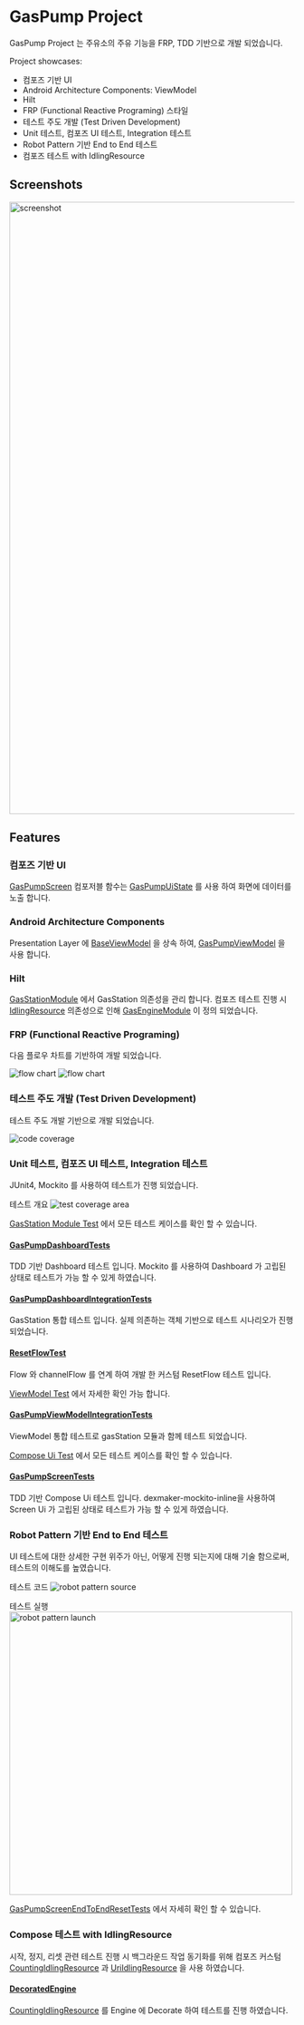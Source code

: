 # GasPump Project

GasPump Project 는 주유소의 주유 기능을 FRP, TDD 기반으로 개발 되었습니다.

Project showcases:

* 컴포즈 기반 UI
* Android Architecture Components: ViewModel
* Hilt
* FRP (Functional Reactive Programing) 스타일
* 테스트 주도 개발 (Test Driven Development)
* Unit 테스트, 컴포즈 UI 테스트, Integration 테스트
* Robot Pattern 기반 End to End 테스트
* 컴포즈 테스트 with IdlingResource

## Screenshots

<img src="readme/screenshot.png" alt="screenshot" width="1080">

## Features

### 컴포즈 기반 UI
[GasPumpScreen](app/src/main/java/com/gw/study/gaspump/ui/screen/GasPumpScreen.kt) 컴포저블 함수는 [GasPumpUiState](app/src/main/java/com/gw/study/gaspump/ui/screen/GasPumpUiState.kt) 를 사용 하여 화면에 데이터를 노출 합니다.

### Android Architecture Components
Presentation Layer 에 [BaseViewModel](app/src/main/java/com/gw/study/gaspump/ui/architecture/viewmodel/BaseViewModel.kt) 을 상속 하여, [GasPumpViewModel](app/src/main/java/com/gw/study/gaspump/ui/screen/GasPumpViewModel.kt) 을 사용 합니다.

### Hilt
[GasStationModule](app/src/main/java/com/gw/study/gaspump/di/GasStationModule.kt) 에서 GasStation 의존성을 관리 합니다. 컴포즈 테스트 진행 시 [IdlingResource](https://developer.android.com/reference/kotlin/androidx/compose/ui/test/IdlingResource) 의존성으로 인해 [GasEngineModule](app/src/main/java/com/gw/study/gaspump/di/GasEngineModule.kt) 이 정의 되었습니다.  

### FRP (Functional Reactive Programing)
다음 플로우 차트를 기반하여 개발 되었습니다.

<img src="readme/gasstation_flow.png" alt="flow chart">

<img src="readme/gasstation_reset.png" alt="flow chart">

### 테스트 주도 개발 (Test Driven Development)
테스트 주도 개발 기반으로 개발 되었습니다.

<img src="readme/gasstation_module_codecoverage.png" alt="code coverage">

### Unit 테스트, 컴포즈 UI 테스트, Integration 테스트
JUnit4, Mockito 를 사용하여 테스트가 진행 되었습니다.

테스트 개요
<img src="readme/testcoverage_area.png" alt="test coverage area">

[GasStation Module Test](gasstation/src/test/java/com/gw/study/gaspump/gasstation) 에서 모든 테스트 케이스를 확인 할 수 있습니다.
#### [GasPumpDashboardTests](gasstation/src/test/java/com/gw/study/gaspump/gasstation/dashboard/GasPumpDashboardTests.kt)
TDD 기반 Dashboard 테스트 입니다. Mockito 를 사용하여 Dashboard 가 고립된 상태로 테스트가 가능 할 수 있게 하였습니다.

#### [GasPumpDashboardIntegrationTests](gasstation/src/test/java/com/gw/study/gaspump/gasstation/dashboard/GasPumpDashboardIntegrationTests.kt)
GasStation 통합 테스트 입니다. 실제 의존하는 객체 기반으로 테스트 시나리오가 진행 되었습니다.

#### [ResetFlowTest](gasstation/src/test/java/com/gw/study/gaspump/gasstation/flow/ResetFlowTest.kt)
Flow 와 channelFlow 를 연계 하여 개발 한 커스텀 ResetFlow 테스트 입니다. 

[ViewModel Test](app/src/test/java/com/gw/study/gaspump/ui/screen) 에서 자세한 확인 가능 합니다.
#### [GasPumpViewModelIntegrationTests](app/src/test/java/com/gw/study/gaspump/ui/screen/integration/GasPumpViewModelIntegrationTests.kt)
ViewModel 통합 테스트로 gasStation 모듈과 함께 테스트 되었습니다.

[Compose Ui Test](app/src/androidTest/java/com/gw/study/gaspump/ui/screen) 에서 모든 테스트 케이스를 확인 할 수 있습니다.
#### [GasPumpScreenTests](app/src/androidTest/java/com/gw/study/gaspump/ui/screen/GasPumpScreenTests.kt)
TDD 기반 Compose Ui 테스트 입니다. dexmaker-mockito-inline을 사용하여 Screen Ui 가 고립된 상태로 테스트가 가능 할 수 있게 하였습니다.

### Robot Pattern 기반 End to End 테스트
UI 테스트에 대한 상세한 구현 위주가 아닌, 어떻게 진행 되는지에 대해 기술 함으로써, 테스트의 이해도를 높였습니다.

테스트 코드
<img src="readme/robotpattern_source.png" alt="robot pattern source">

테스트 실행
<img src="readme/instrumented_test.gif" alt="robot pattern launch" width="500">

[GasPumpScreenEndToEndResetTests](app/src/androidTest/java/com/gw/study/gaspump/ui/screen/GasPumpScreenEndToEndResetTests.kt) 에서 자세히 확인 할 수 있습니다.

### Compose 테스트 with IdlingResource
시작, 정지, 리셋 관련 테스트 진행 시 백그라운드 작업 동기화를 위해 컴포즈 커스텀 [CountingIdlingResource](app/src/androidTest/java/com/gw/study/gaspump/idlingresource/CountingIdlingResource.kt) 과 [UriIdlingResource](app/src/androidTest/java/com/gw/study/gaspump/idlingresource/UriIdlingResource.kt) 을 사용 하였습니다.

#### [DecoratedEngine](app/src/androidTest/java/com/gw/study/gaspump/gasstation/pump/engine/DecoratedEngine.kt)
[CountingIdlingResource](app/src/androidTest/java/com/gw/study/gaspump/idlingresource/CountingIdlingResource.kt) 를 Engine 에 Decorate 하여 테스트를 진행 하였습니다.